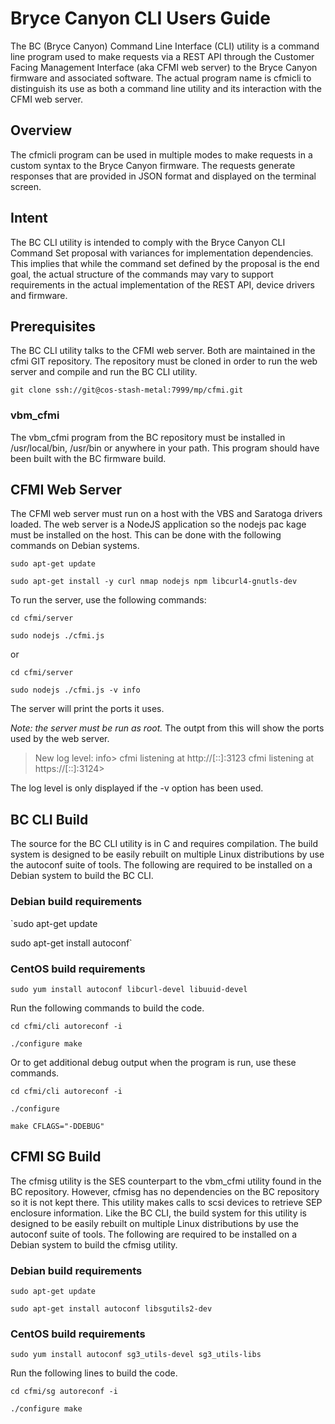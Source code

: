 # Bryce Canyon CLI Users Guide
The BC (Bryce Canyon) Command Line Interface (CLI) utility is a command line program used to make requests via a REST API through the Customer Facing Management Interface (aka CFMI web server) to the Bryce Canyon firmware and associated software. The actual program name is cfmicli to distinguish its use as both a command line utility and its interaction with the CFMI web server.
## Overview
The cfmicli program can be used in multiple modes to make requests in a custom syntax to the Bryce Canyon firmware. The requests generate responses that are provided in JSON format and displayed on the terminal screen.
## Intent
The BC CLI utility is intended to comply with the Bryce Canyon CLI Command Set proposal with variances for implementation dependencies. This implies that while the command set defined by the proposal is the end goal, the actual structure of the commands may vary to support requirements in the actual implementation of the REST API, device drivers and firmware.
## Prerequisites
The BC CLI utility talks to the CFMI web server. Both are maintained in the cfmi GIT repository. The repository must be cloned in order to run the web server and compile and run the BC CLI utility.

`git clone ssh://git@cos-stash-metal:7999/mp/cfmi.git`

### vbm_cfmi
The vbm_cfmi program from the BC repository must be installed in /usr/local/bin, /usr/bin or anywhere in your path. This program should have been built with the BC firmware build.
## CFMI Web Server
The CFMI web server must run on a host with the VBS and Saratoga drivers loaded. The web server is a NodeJS application so the nodejs pac kage must be installed on the host. This can be done with the following commands on Debian systems.

`sudo apt-get update`

`sudo apt-get install -y curl nmap nodejs npm libcurl4-gnutls-dev`

To run the server, use the following commands:

`cd cfmi/server`

`sudo nodejs ./cfmi.js`

or

`cd cfmi/server`

`sudo nodejs ./cfmi.js -v info`

The server will print the ports it uses.

_Note: the server must be run as root._
The outpt from this will show the ports used by the web server.
>New log level: info>
>cfmi listening at http://[::]:3123 cfmi listening at https://[::]:3124>

The log level is only displayed if the -v option has been used.
## BC CLI Build
The source for the BC CLI utility is in C and requires compilation. The build system is designed to be easily rebuilt on multiple Linux distributions by use the autoconf suite of tools. The following are required to be installed on a Debian system to build the BC CLI.
### Debian build requirements
`sudo apt-get update

sudo apt-get install autoconf`
### CentOS build requirements
`sudo yum install autoconf libcurl-devel libuuid-devel`

Run the following commands to build the code.

`cd cfmi/cli autoreconf -i`

`./configure make`

Or to get additional debug output when the program is run, use these commands.

`cd cfmi/cli autoreconf -i`

`./configure`

`make CFLAGS="-DDEBUG"`
## CFMI SG Build
The cfmisg utility is the SES counterpart to the vbm_cfmi utility found in the BC repository. However, cfmisg has no dependencies on the BC repository so it is not kept there. This utility makes calls to scsi devices to retrieve SEP enclosure information. Like the BC CLI, the build system for this utility is designed to be easily rebuilt on multiple Linux distributions by use the autoconf suite of tools. The following are required to be installed on a Debian system to build the cfmisg utility.
### Debian build requirements
`sudo apt-get update`

`sudo apt-get install autoconf libsgutils2-dev`
### CentOS build requirements
`sudo yum install autoconf sg3_utils-devel sg3_utils-libs`

Run the following lines to build the code.

`cd cfmi/sg autoreconf -i`

`./configure make`
